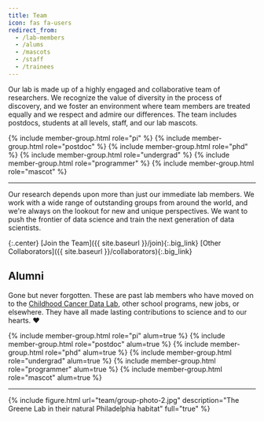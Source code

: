 ```yaml
---
title: Team
icon: fas fa-users
redirect_from:
  - /lab-members
  - /alums
  - /mascots
  - /staff
  - /trainees
---
```


Our lab is made up of a highly engaged and collaborative team of researchers.
We recognize the value of diversity in the process of discovery, and we foster an environment where team members are treated equally and we respect and admire our differences.
The team includes postdocs, students at all levels, staff, and our lab mascots.

<div class="team_gallery">
  {% include member-group.html role="pi" %}
  {% include member-group.html role="postdoc" %}
  {% include member-group.html role="phd" %}
  {% include member-group.html role="undergrad" %}
  {% include member-group.html role="programmer" %}
  {% include member-group.html role="mascot" %}
</div>

---

Our research depends upon more than just our immediate lab members.
We work with a wide range of outstanding groups from around the world, and we're always on the lookout for new and unique perspectives.
We want to push the frontier of data science and train the next generation of data scientists.

{:.center}
[<i class="fas fa-hands-helping icon_with_text"></i>Join the Team]({{ site.baseurl }}/join){:.big_link}
[<i class="fas fa-user-friends icon_with_text"></i>Other Collaborators]({{ site.baseurl }}/collaborators){:.big_link}

## Alumni

Gone but never forgotten.
These are past lab members who have moved on to the [Childhood Cancer Data Lab](https://www.alexslemonade.org/data-lab), other school programs, new jobs, or elsewhere.
They have all made lasting contributions to science and to our hearts. ❤️

<div class="team_gallery">
  {% include member-group.html role="pi" alum=true %}
  {% include member-group.html role="postdoc" alum=true %}
  {% include member-group.html role="phd" alum=true %}
  {% include member-group.html role="undergrad" alum=true %}
  {% include member-group.html role="programmer" alum=true %}
  {% include member-group.html role="mascot" alum=true %}
</div>

---

{% include figure.html url="team/group-photo-2.jpg" description="The Greene Lab in their natural Philadelphia habitat" full="true" %}